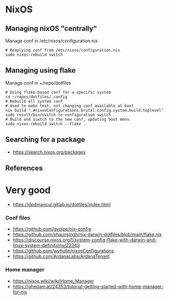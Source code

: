 # NixOS

## Managing nixOS "centrally"

Manage conf in /etc/nixos/configuration.nix

```shell
# Reaplying conf from /etc/nixos/configuration.nix
sudo nixos-rebuild switch
```

## Managing using flake

Manage conf in ~/repo/dotfiles

```shell
# Using flake-based conf for a specific system
cd ~/repos/dotfiles/.config
# Rebuild all system conf
# Used to make test, not changing conf available at boot
nix build ".#nixosConfigurations.brutal.config.system.build.toplevel"
sudo result/bin/switch-to-configuration switch
# Build and siwtch to the new conf, updating boot menu
sudo nixos-rebuild switch --flake .
```

## Searching for a package

- https://search.nixos.org/packages

## References

# Very good

- https://dpdmancul.gitlab.io/dotfiles/index.html

### Conf files

- https://github.com/gvolpe/nix-config
- https://github.com/shaunsingh/nix-darwin-dotfiles/blob/main/flake.nix
- https://discourse.nixos.org/t/system-config-flake-with-darwin-and-linux-system-definitions/22343
- https://github.com/wvhulle/nixosConfigurations
- https://github.com/ArdanaLabs/ArdanaTenant

### Home manager

- https://nixos.wiki/wiki/Home_Manager
- https://ghedam.at/24353/tutorial-getting-started-with-home-manager-for-nix
